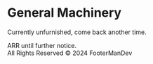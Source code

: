 # General Machinery

Currently unfurnished, come back another time.

ARR until further notice.
\
All Rights Reserved © 2024 FooterManDev
